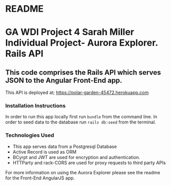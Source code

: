 # README

# GA WDI Project 4 Sarah Miller Individual Project- Aurora Explorer. Rails API

## This code comprises the Rails API which serves JSON to the Angular Front-End app.

This API is deployed at; https://polar-garden-45472.herokuapp.com

### Installation Instructions
In order to run this app locally first run `bundle` from the command line. In order to seed data to the database run `rails db:seed` from the terminal.

### Technologies Used
* This app serves data from a Postgresql Database
* Active Record is used as ORM
* BCyrpt and JWT are used for encryption and authentication.
* HTTParty and rack-CORS are used for proxy requests to third party APIs  

For more information on using the Aurora Explorer please see the readme for the Front-End AngularJS app. 
